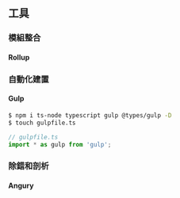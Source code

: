 ## 工具

### 模組整合

#### Rollup

### 自動化建置

#### Gulp
```bash
$ npm i ts-node typescript gulp @types/gulp -D
$ touch gulpfile.ts
```
```ts
// gulpfile.ts
import * as gulp from 'gulp';
```

### 除錯和剖析

#### Angury
